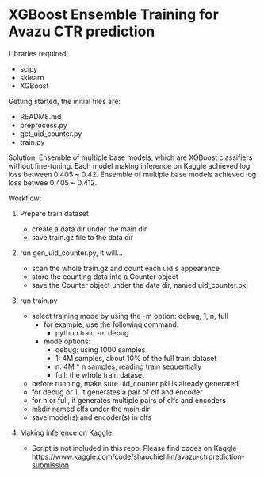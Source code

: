 XGBoost Ensemble Training for Avazu CTR prediction 
====================================================

Libraries required:
- scipy
- sklearn
- XGBoost

Getting started, the initial files are:
- README.md
- preprocess.py
- get_uid_counter.py
- train.py

Solution:
Ensemble of multiple base models, which are XGBoost classifiers without fine-tuning.
Each model making inference on Kaggle achieved log loss between 0.405 ~ 0.42.
Ensemble of multiple base models achieved log loss betwee 0.405 ~ 0.412.

Workflow:
1. Prepare train dataset
    - create a data dir under the main dir
    - save train.gz file to the data dir

2. run gen_uid_counter.py, it will...
    - scan the whole train.gz and count each uid's appearance
    - store the counting data into a Counter object
    - save the Counter object under the data dir, named uid_counter.pkl

3. run train.py
    - select training mode by using the -m option: debug, 1, n, full
        - for example, use the following command:
            - python train -m debug
        - mode options:
            - debug: using 1000 samples
            - 1: 4M samples, about 10% of the full train dataset
            - n: 4M * n samples, reading train sequentially
            - full: the whole train dataset
    - before running, make sure uid_counter.pkl is already generated
    - for debug or 1, it generates a pair of clf and encoder
    - for n or full, it generates multiple pairs of clfs and encoders
    - mkdir named clfs under the main dir
    - save model(s) and encoder(s) in clfs

4. Making inference on Kaggle
    - Script is not included in this repo. Please find codes on Kaggle
        https://www.kaggle.com/code/shaochiehlin/avazu-ctrprediction-submission